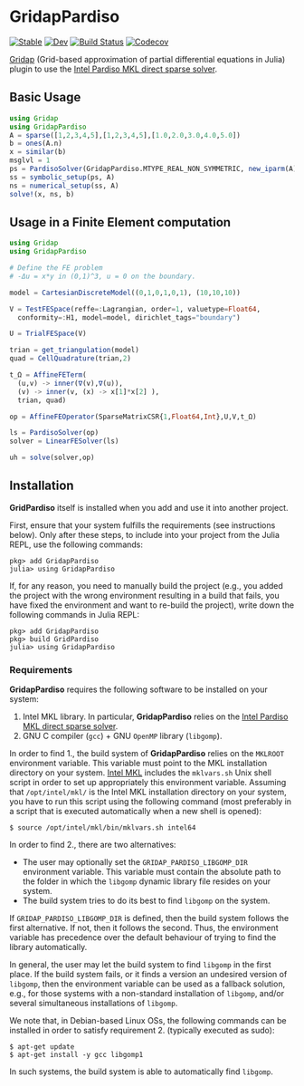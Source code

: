 # GridapPardiso

[![Stable](https://img.shields.io/badge/docs-stable-blue.svg)](https://gridap.github.io/GridapPardiso.jl/stable)
[![Dev](https://img.shields.io/badge/docs-dev-blue.svg)](https://gridap.github.io/GridapPardiso.jl/dev)
[![Build Status](https://travis-ci.com/gridap/GridapPardiso.jl.svg?branch=master)](https://travis-ci.com/gridap/GridapPardiso.jl)
[![Codecov](https://codecov.io/gh/gridap/GridapPardiso.jl/branch/master/graph/badge.svg)](https://codecov.io/gh/gridap/GridapPardiso.jl)

[Gridap](https://github.com/gridap/Gridap.jl) (Grid-based approximation of partial differential equations in Julia) plugin to use the [Intel Pardiso MKL direct sparse solver](https://software.intel.com/en-us/mkl-developer-reference-fortran-intel-mkl-pardiso-parallel-direct-sparse-solver-interface).

## Basic Usage

```julia
using Gridap
using GridapPardiso
A = sparse([1,2,3,4,5],[1,2,3,4,5],[1.0,2.0,3.0,4.0,5.0])
b = ones(A.n)
x = similar(b)
msglvl = 1
ps = PardisoSolver(GridapPardiso.MTYPE_REAL_NON_SYMMETRIC, new_iparm(A), msglvl)
ss = symbolic_setup(ps, A)
ns = numerical_setup(ss, A)
solve!(x, ns, b)
```

## Usage in a Finite Element computation

```julia
using Gridap
using GridapPardiso

# Define the FE problem
# -Δu = x*y in (0,1)^3, u = 0 on the boundary.

model = CartesianDiscreteModel((0,1,0,1,0,1), (10,10,10))

V = TestFESpace(reffe=:Lagrangian, order=1, valuetype=Float64,
  conformity=:H1, model=model, dirichlet_tags="boundary")

U = TrialFESpace(V)

trian = get_triangulation(model)
quad = CellQuadrature(trian,2)

t_Ω = AffineFETerm(
  (u,v) -> inner(∇(v),∇(u)),
  (v) -> inner(v, (x) -> x[1]*x[2] ),
  trian, quad)

op = AffineFEOperator(SparseMatrixCSR{1,Float64,Int},U,V,t_Ω)

ls = PardisoSolver(op)
solver = LinearFESolver(ls)

uh = solve(solver,op)
```

## Installation

**GridPardiso** itself is installed when you add and use it into another project.

First, ensure that your system fulfills the requirements (see instructions below). Only after these steps, to include into your project from the Julia REPL, use the following commands:

```
pkg> add GridapPardiso
julia> using GridapPardiso
```

If, for any reason, you need to manually build the project (e.g., you added the project with the wrong environment resulting in a build that fails, you have fixed the environment and want to re-build the project), write down the following commands in Julia REPL:

```
pkg> add GridapPardiso
pkg> build GridPardiso
julia> using GridapPardiso
```

### Requirements

**GridapPardiso** requires the following software to be installed on your system:

1. Intel MKL library. In particular, **GridapPardiso** relies on the 
   [Intel Pardiso MKL direct sparse solver](https://software.intel.com/en-us/mkl-developer-reference-fortran-intel-mkl-pardiso-parallel-direct-sparse-solver-interface).
2. GNU C compiler (`gcc`) + GNU `OpenMP` library (`libgomp`). 

In order to find 1., the build system of **GridapPardiso** relies on the `MKLROOT` environment variable. This variable must point to the MKL installation directory on your system. [Intel MKL](https://software.intel.com/en-us/mkl) includes the `mklvars.sh` Unix shell script in order to set up appropriately this environment variable. Assuming that `/opt/intel/mkl/` is the Intel MKL installation directory on your system, you have to run this script using the following command (most preferably in a script that is executed automatically when a new shell is opened):

```
$ source /opt/intel/mkl/bin/mklvars.sh intel64
```

In order to find 2., there are two alternatives:

* The user may optionally set the `GRIDAP_PARDISO_LIBGOMP_DIR` environment variable. This variable must contain the absolute path to the folder in which the `libgomp` dynamic library file resides on your system.
* The build system tries to do its best to find `libgomp` on the system.

If `GRIDAP_PARDISO_LIBGOMP_DIR` is defined, then the build system follows the first alternative. If not, then it follows the second. Thus, the environment variable has precedence over the default behaviour of trying to find the library automatically.

In general, the user may let the build system to find `libgomp` in the first place. If the build system fails, or it finds a version an undesired version of `libgomp`, then the environment variable can be used as a fallback solution, e.g., for those systems with a non-standard installation of `libgomp`, and/or several simultaneous installations of `libgomp`. 

We note that, in Debian-based Linux OSs, the following commands can be installed in order to satisfy requirement 2. (typically executed as sudo):

```
$ apt-get update
$ apt-get install -y gcc libgomp1
```

In such systems, the build system is able to automatically find `libgomp`.

